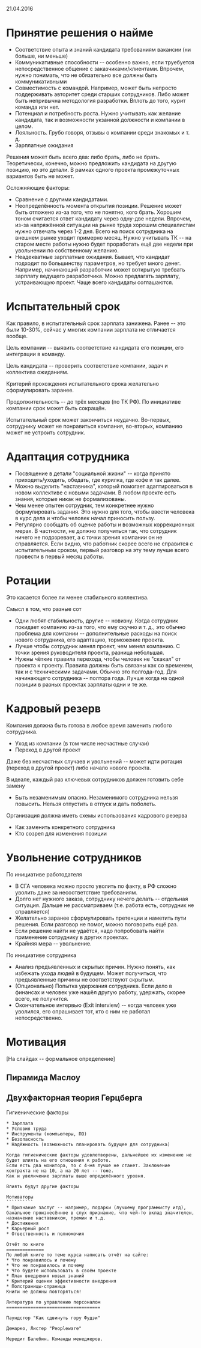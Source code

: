 21.04.2016

Принятие решения о найме
========================

* Соответствие опыта и знаний кандидата требованиям вакансии (ни больше, ни меньше)
* Коммуникативные способности -- особенно важно, если труебуется непосредственное общение с заказчиками/клиентами. Впрочем, нужно понимать, что не обязательно все должны быть коммуникативными
* Совместимость с командой. Например, может быть непросто поддерживать авторитет среди старших сотрудников. Либо может быть непривычна методология разработки. Вплоть до того, курит команда или нет.
* Потенциал и потребность роста. Нужно учитывать как желание кандидата, так и возможности укзанной должности и компании в целом.
* Лояльность. Грубо говоря, отзывы о компании среди знакомых и т. д.
* Зарплатные ожидания

Решения может быть всего два: либо брать, либо не брать. Теоретически, конечно, можно предложить кандидата на другую позицию, но это детали. В рамках одного проекта промежуточных вариантов быть не может.

Осложняющие факторы:
* Сравнение с другими кандидатами.
* Неопределённость момента открытия позиции. Решение может быть отложено из-за того, что не понятно, кого брать. Хорошим тоном считается ответ кандидату через одну-две недели. Впрочем, из-за напряжённой ситуации на рынке труда хорошим специалистам нужно отвечать через 1-2 дня. Всего на поиск сотрудника на внешнем рынке уходит примерно месяц. Нужно учитывать ТК -- на старом месте работы нужно будет проработать ещё две недели при увольнении по собственному желанию.
* Неадекватные зарплатные ожидания. Бывает, что кандидат подходит по большинству параметров, но требует много денег. Например, начинающий разработчик может воткрытую требвать зарплату ведущего разработчика. Можно предлагать зарплату, устраивающую проект. Чаще всего кандидаты соглашаются.

Испытательный срок
==================

Как правило, в испытательный срок зарплата занижена. Ранее -- это были 10-30%, сейчас у многих компании зарплата не отличается вообще.

Цель компании -- выявить соответствие кандидата его позиции, его интеграции в команду.

Цель кандидата -- проверить соответствие компании, задач и коллектива ожиданиям.

Критерий прохождения испытательного срока желательно сформулировать заранее.

Продолжительность -- до трёх месяцев (по ТК РФ). По инициативе компании срок может быть сокращён.

Испытательный срок может закончиться неудачно. Во-первых, сотруднику может не понравиться компания, во-вторых, компанию может не устроить сотрудник.

Адаптация сотрудника
====================

* Посвящение в детали "социальной жизни" -- когда принято приходить/уходить, обедать, где курилка, где кофе и так далее.
* Можно выделить "наставника", который помогает адаптироваться в новом коллективе с новыми задачами. В любом проекте есть знания, которые никак не формализованы.
* Чем менее опытен сотрудник, тем конкретнее нужно формулировать задания. Это нужно для того, чтобы ввести человека в курс дела и чтобы человек начал приносить пользу.
* Регулярно сообщать об оценке работы и возможных коррекционных мерах. В частности, не должно получиться так, что сотрудник ничего не подозревает, а с точки зрения компании он не справляется. Если видно, что работник скорее всего не справится с испытательным сроком, первый разговор на эту тему лучше всего провести в первый месяц работы.

Ротации
=======

Это касается более ли менее стабильного коллектива.

Смысл в том, что разные сот

* Одни любят стабильность, другие -- новизну. Когда сотрудник покидает компанию из-за того, что ему скучно и т. д., это обычно проблема для компании -- дополнительные расходы на поиск нового сотрудника, его адаптацию, торможение проекта.
* Лучше чтобы сотрудник менял проект, чем менял компанию. С точки зрения руководителя проекта, разница небольшая.
* Нужны чёткие правила перехода, чтобы человек не "скакал" от проекта к проекту. Правила должны быть связаны как со временем, так и с техническими задачами. Обычно это полгода-год. Для начинающего сотрудника -- полтора года. Лучше когда на одной позиции в разных проектах зарплаты одни и те же.

Кадровый резерв
===============

Компания должна быть готова в любое время заменить любого сотрудника.
* Уход из компании (в том числе несчастные случаи)
* Переход в другой проект

Даже без несчастных случаев и увольнений -- может идти ротация (переход в другой проект) либо начало нового проекта.

В идеале, каждый раз ключевых сотрудников должен готовить себе замену
* Быть незаменимым опасно. Незаменимого сотрудника нельзя повысить. Нельзя отпустить в отпуск и дать поболеть.

Организация должна иметь схемы использования кадрового резерва
* Как заменить конкретного сотрудника
* Кто созрел для изменения позиции

Увольнение сотрудников
======================

По инициативе работодателя
* В СГА человека можно просто уволить по факту, в РФ сложно уволить даже за несоответствие требованиям.
* Долго нет нужного заказа, сотруднику нечего делать -- отдельная ситуация. Дальше не рассматриваем (т.е. работа есть, сотрудник не справляется)
* Желательно заранее сформулировать претенции и наметить пути решения. Если разговор не помог, можно поговорить ещё раз.
* Если решение найти не удаётся, надо попробовать найти применение сотруднику в других проектах.
* Крайняя мера -- увольнение.

По инициативе сотрудника
* Анализ предъявленных и скрытых причин. Нужно понять, как избежать ухода людей в будущем. Может получиться, что предъявленные причины не соответствуют скрытым.
* (Опционально) Попытка удержания сотрудника. Если дело в финансах и человек уже нашёл другую работу, удержать, скорее всего, не получится.
* Окончательное интервью (Exit interview) -- когда человек уже уволился, его опрашивает тот, кто с ним не работал непосредственно.

Мотивация
=========
[На слайдах -- формальное определение]

Пирамида Маслоу
---------------

Двухфакторная теория Герцберга
------------------------------

Гигиенические факторы
`````````````````````
* Зарплата
* Условия труда
* Инструменты (компьютеры, ПО)
* Безопасность
* Надёжность (возможность планировать будущее для сотрудника)

Когда гигиенические факторы удовлетворены, дальнейшее их изменение не будет влиять на его отношения к работе.
Если есть два монитора, то с 4-мя лучше не станет. Заключение контракта не на 10, а на 20 лет -- тоже.
Как и увеличение зарплаты выше определённого уровня.

Влиять будут другие факторы

Мотиваторы
``````````
* Признание заслуг -- например, подарки (лучшему программисту итд), банальное произнесённое в слух признание, что чей-то вклад значителен, назначение наставником, премии и т.д.
* Достижения
* Карьерный рост
* Отвественность и полномочия

Отчёт по книге
==============
По любой книге по теме курса написать отчёт на сайте:
* Что понравилось и почему
* Что не понравилось и почему
* Что будете использовать в своём проекте
* План внедрения новых знаний
* Критерий оценки эффективности внедрения
* Полстраницы-страница
Книги не должны повторяться!

Литература по управлению персоналом
===================================

Паундстор "Как сдвинуть гору Фудзи"

Демарко, Листер "Peopleware"

Мередит Балебин. Команды менеджеров.
